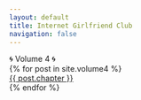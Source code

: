 ```yaml
---
layout: default
title: Internet Girlfriend Club
navigation: false
---
```


<div class="showcase-header center">🌀 Volume 4 🌀</div>
<div class="showcase center">
  {% for post in site.volume4 %}
    <div class="showcase-item"><a href="{{ post.url }}">{{ post.chapter }}</a></div>
  {% endfor %}
</div>
